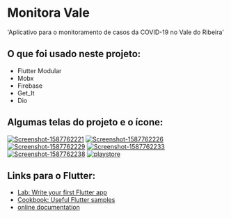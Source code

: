 # Monitora Vale 

&#x27;Aplicativo para o monitoramento de casos da COVID-19 no Vale do Ribeira&#x27;

## O que foi usado neste projeto:

- Flutter Modular
- Mobx
- Firebase
- Get_It
- Dio

## Algumas telas do projeto e o ícone:
<a href="https://ibb.co/9Hdk0Pv"><img src="https://i.ibb.co/9Hdk0Pv/Screenshot-1587762221.png" alt="Screenshot-1587762221" border="0"></a> <a href="https://ibb.co/JjWr3zP"><img src="https://i.ibb.co/JjWr3zP/Screenshot-1587762226.png" alt="Screenshot-1587762226" border="0"></a> <a href="https://ibb.co/n7wYZg5"><img src="https://i.ibb.co/n7wYZg5/Screenshot-1587762229.png" alt="Screenshot-1587762229" border="0"></a> <a href="https://ibb.co/xYg8dPS"><img src="https://i.ibb.co/xYg8dPS/Screenshot-1587762233.png" alt="Screenshot-1587762233" border="0"></a> <a href="https://ibb.co/KyDQHd6"><img src="https://i.ibb.co/KyDQHd6/Screenshot-1587762238.png" alt="Screenshot-1587762238" border="0"></a> <a href="https://ibb.co/G3P8tMb"><img src="https://i.ibb.co/G3P8tMb/playstore.jpg" alt="playstore" border="0"></a>


## Links para o Flutter:
- [Lab: Write your first Flutter app](https://flutter.dev/docs/get-started/codelab)
- [Cookbook: Useful Flutter samples](https://flutter.dev/docs/cookbook)
- [online documentation](https://flutter.dev/docs)
